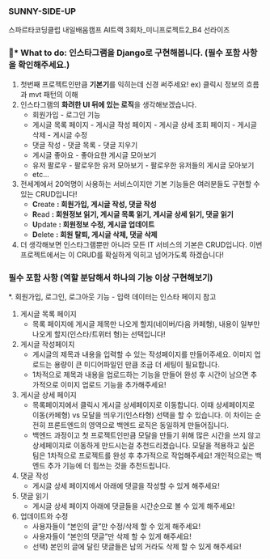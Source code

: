 ### SUNNY-SIDE-UP
스파르타코딩클럽 내일배움캠프 AI트랙 3회차_미니프로젝트2_B4 선라이즈 

### 🚩* What to do: 인스타그램을 Django로 구현해봅니다. (필수 포함 사항을 확인해주세요.)

1. 첫번째 프로젝트인만큼 **기본기**를 익히는데 신경 써주세요!
ex) 클릭시 정보의 흐름과 mvt 패턴의 이해
2. 인스타그램의 **화려한 UI 뒤에 있는 로직**을 생각해보겠습니다.
    - 회원가입 - 로그인 기능
    - 게시글 목록 페이지 - 게시글 작성 페이지 - 게시글 상세 조회 페이지 - 게시글 삭제 - 게시글 수정
    - 댓글 작성 - 댓글 목록 - 댓글 지우기
    - 게시글 좋아요 - 좋아요한 게시글 모아보기
    - 유저 팔로우 - 팔로우한 유저 모아보기 - 팔로우한 유저들의 게시글 모아보기
    - etc…
3. 전세계에서 20억명이 사용하는 서비스이지만 기본 기능들은 여러분들도 구현할 수 있는 CRUD입니다!
    - **C**reate **: 회원가입, 게시글 작성, 댓글 작성**
    - **R**ead **: 회원정보 읽기, 게시글 목록 읽기, 게시글 상세 읽기, 댓글 읽기**
    - **U**pdate **: 회원정보 수정, 게시글 업데이트**
    - **D**elete **: 회원 탈퇴, 게시글 삭제, 댓글 삭제**
4. 더 생각해보면 인스타그램뿐만 아니라 모든 IT 서비스의 기본은 CRUD입니다. 이번 프로젝트에서는 이 CRUD를 확실하게 익히고 넘어가도록 하겠습니다!

### **필수 포함 사항 (역할 분담해서 하나의 기능 이상 구현해보기)**

*. 회원가입, 로그인, 로그아웃 기능 - 입력 데이터는 인스타 페이지 참고

1. 게시글 목록 페이지
    - 목록 페이지에 게시글 제목만 나오게 할지(네이버/다음 카페형), 내용이 일부만 나오게 할지(인스타/트위터 형)는 선택입니다!
2. 게시글 작성페이지
    - 게시글의 제목과 내용을 입력할 수 있는 작성페이지를 만들어주세요. 이미지 업로드는 용량이 큰 미디어파일인 만큼 조금 더 세팅이 필요합니다.
    - 1차적으로 제목과 내용을 업로드하는 기능을 만들어 완성 후 시간이 남으면 추가적으로 
    이미지 업로드 기능을 추가해주세요!
3. 게시글 상세 페이지
    - 목록페이지에서 클릭시 게시글 상세페이지로 이동합니다. 이때 상세페이지로 이동(카페형) vs 모달을 띄우기(인스타형) 선택을 할 수 있습니다. 이 차이는 순전히 프론트엔드의 영역으로 백엔드 로직은 동일하게 만들어집니다.
    - 백엔드 과정이고 첫 프로젝트인만큼 모달을 만들기 위해 많은 시간을 쓰지 않고 상세페이지로 이동하게 만드시는걸 추천드리겠습니다. 모달을 적용하고 싶은 팀은 1차적으로 프로젝트를 완성 후 추가적으로 작업해주세요! 개인적으로는 백엔드 추가 기능에 더 힘쓰는 것을
    추천드립니다.
4. 댓글 작성 
    - 게시글 상세 페이지에서 아래에 댓글을 작성할 수 있게 해주세요!
5. 댓글 읽기
    - 게시글 상세 페이지 아래에 댓글들을 시간순으로 볼 수 있게 해주세요!
6. 업데이트와 수정
    - 사용자들이 “본인의 글”만 수정/삭제 할 수 있게 해주세요!
    - 사용자들이 “본인의 댓글”만 삭제 할 수 있게 해주세요!
    - 선택) 본인의 글에 달린 댓글들은 남의 거라도 삭제 할 수 있게 해주세요!
